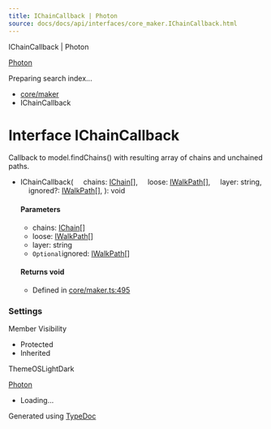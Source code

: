 ```yaml
---
title: IChainCallback | Photon
source: docs/docs/api/interfaces/core_maker.IChainCallback.html
---
```


IChainCallback | Photon

[Photon](../index.html)




Preparing search index...

* [core/maker](../modules/core_maker.html)
* IChainCallback

# Interface IChainCallback

Callback to model.findChains() with resulting array of chains and unchained paths.

* IChainCallback(
      chains: [IChain](core_maker.IChain.html)[],
      loose: [IWalkPath](core_maker.IWalkPath.html)[],
      layer: string,
      ignored?: [IWalkPath](core_maker.IWalkPath.html)[],
  ): void

  #### Parameters

  + chains: [IChain](core_maker.IChain.html)[]
  + loose: [IWalkPath](core_maker.IWalkPath.html)[]
  + layer: string
  + `Optional`ignored: [IWalkPath](core_maker.IWalkPath.html)[]

  #### Returns void

  + Defined in [core/maker.ts:495](https://github.com/mwhite454/photon/blob/main/packages/photon/src/core/maker.ts#L495)

### Settings

Member Visibility

* Protected
* Inherited

ThemeOSLightDark

[Photon](../index.html)

* Loading...

Generated using [TypeDoc](https://typedoc.org/)
